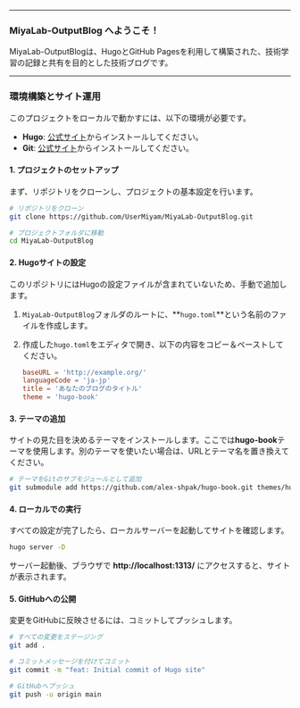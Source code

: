 
-----

### MiyaLab-OutputBlog へようこそ！

MiyaLab-OutputBlogは、HugoとGitHub Pagesを利用して構築された、技術学習の記録と共有を目的とした技術ブログです。

-----

### 環境構築とサイト運用

このプロジェクトをローカルで動かすには、以下の環境が必要です。

  - **Hugo**: [公式サイト](https://gohugo.io/)からインストールしてください。
  - **Git**: [公式サイト](https://git-scm.com/)からインストールしてください。

#### 1\. プロジェクトのセットアップ

まず、リポジトリをクローンし、プロジェクトの基本設定を行います。

```sh
# リポジトリをクローン
git clone https://github.com/UserMiyam/MiyaLab-OutputBlog.git

# プロジェクトフォルダに移動
cd MiyaLab-OutputBlog
```

#### 2\. Hugoサイトの設定

このリポジトリにはHugoの設定ファイルが含まれていないため、手動で追加します。

1.  `MiyaLab-OutputBlog`フォルダのルートに、\*\*`hugo.toml`\*\*という名前のファイルを作成します。

2.  作成した`hugo.toml`をエディタで開き、以下の内容をコピー＆ペーストしてください。

    ```toml
    baseURL = 'http://example.org/'
    languageCode = 'ja-jp'
    title = 'あなたのブログのタイトル'
    theme = 'hugo-book'
    ```

#### 3\. テーマの追加

サイトの見た目を決めるテーマをインストールします。ここでは**hugo-book**テーマを使用します。別のテーマを使いたい場合は、URLとテーマ名を置き換えてください。

```sh
# テーマをGitのサブモジュールとして追加
git submodule add https://github.com/alex-shpak/hugo-book.git themes/hugo-book
```

#### 4\. ローカルでの実行

すべての設定が完了したら、ローカルサーバーを起動してサイトを確認します。

```sh
hugo server -D
```

サーバー起動後、ブラウザで **http://localhost:1313/** にアクセスすると、サイトが表示されます。

#### 5\. GitHubへの公開

変更をGitHubに反映させるには、コミットしてプッシュします。

```sh
# すべての変更をステージング
git add .

# コミットメッセージを付けてコミット
git commit -m "feat: Initial commit of Hugo site"

# GitHubへプッシュ
git push -u origin main
```
